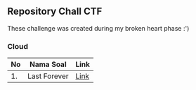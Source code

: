 ## Repository Chall CTF

These challenge was created during my broken heart phase :')

### Cloud

| No | Nama Soal | Link |
| -- | ------------- | ------------- |
| 1. | Last Forever  | [Link](Cloud/Last_Forever/)  |